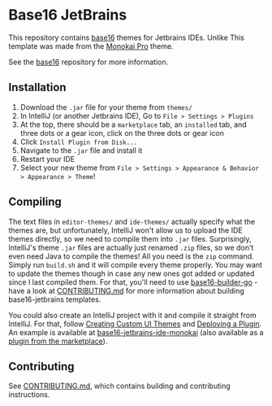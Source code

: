 # Base16 JetBrains

This repository contains [base16] themes for Jetbrains IDEs. Unlike This
template was made from the [Monokai Pro] theme.

See the [base16] repository for more information.

## Installation

1. Download the `.jar` file for your theme from `themes/`
2. In IntelliJ (or another Jetbrains IDE), Go to `File > Settings >
   Plugins`
3. At the top, there should be a `marketplace` tab, an `installed` tab,
   and three dots or a gear icon, click on the three dots or gear icon
4. Click `Install Plugin from Disk...`
5. Navigate to the `.jar` file and install it
6. Restart your IDE
7. Select your new theme from `File > Settings > Appearance & Behavior >
   Appearance > Theme`!

## Compiling

The text files in `editor-themes/` and `ide-themes/` actually specify
what the themes are, but unfortunately, IntelliJ won't allow us to
upload the IDE themes directly, so we need to compile them into `.jar`
files. Surprisingly, IntelliJ's theme `.jar` files are actually just
renamed `.zip` files, so we don't even need Java to compile the themes!
All you need is the `zip` command. Simply run `build.sh` and it will
compile every theme properly. You may want to update the themes though
in case any new ones got added or updated since I last compiled them.
For that, you'll need to use [base16-builder-go] - have a look at
[CONTRIBUTING.md] for more information about building base16-jetbrains
templates.

You could also create an IntelliJ project with it and compile it
straight from IntelliJ. For that, follow [Creating Custom UI Themes] and
[Deploying a Plugin]. An example is available at
[base16-jetbrains-ide-monokai] (also available as a [plugin from the
marketplace]).

## Contributing

See [CONTRIBUTING.md], which contains building and contributing
instructions.

[base16]: https://github.com/tinted-theming/home
[CONTRIBUTING.md]: CONTRIBUTING.md
[Monokai Pro]: https://github.com/subtheme-dev/monokai-pro
[Creating Custom UI Themes]: https://jetbrains.org/intellij/sdk/docs/reference_guide/ui_themes/themes.html
[Deploying a Plugin]: https://jetbrains.org/intellij/sdk/docs/basics/getting_started/deploying_plugin.html
[base16-jetbrains-ide-monokai]: https://github.com/ShiromMakkad/base16-jetbrains-ide-monokai
[plugin from the marketplace]: https://plugins.jetbrains.com/plugin/14399-base16-monokai
[base16-builder-go]: https://github.com/tinted-theming/base16-builder-go
